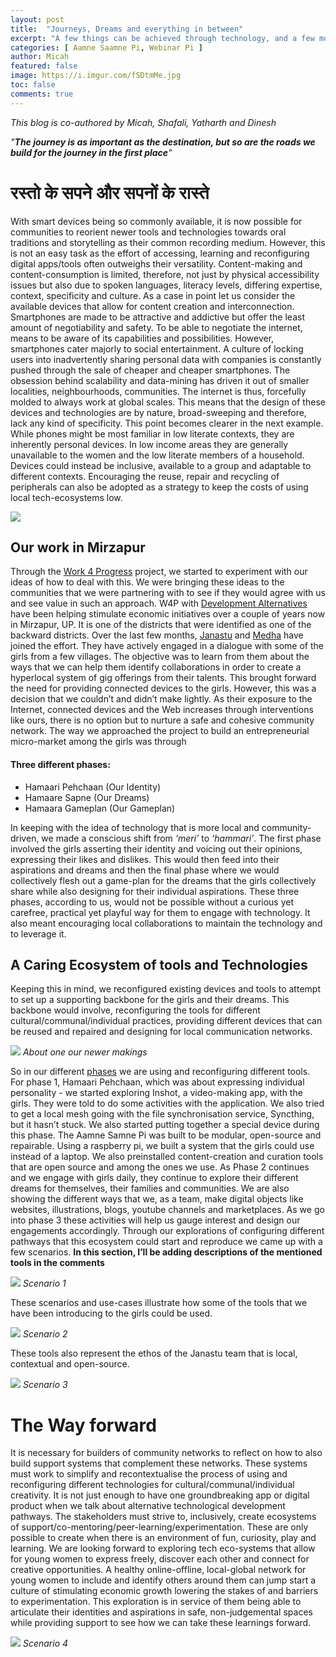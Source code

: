 ```yaml
---
layout: post
title:  "Journeys, Dreams and everything in between"
excerpt: "A few things can be achieved through technology, and a few more through contextual, open-source, local and community-based technology."
categories: [ Aamne Saamne Pi, Webinar Pi ]
author: Micah 
featured: false
image: https://i.imgur.com/fSDtmMe.jpg
toc: false
comments: true
---
```

*This blog is co-authored by Micah, Shafali, Yatharth and Dinesh*

*"**The journey is as important as the destination, but so are the roads we build for the journey in the first place**"*

# रस्तो के सपने और सपनों के रास्ते

With smart devices being so commonly available, it is now possible for communities to reorient newer tools and technologies towards oral traditions and storytelling as their common recording medium. However, this is not an easy task as the effort of accessing, learning and reconfiguring digital apps/tools often outweighs their versatility. Content-making and content-consumption is limited, therefore, not just by physical accessibility issues but also due to spoken languages, literacy levels, differing expertise, context, specificity and culture. As a case in point let us consider the available devices that allow for content creation and interconnection. Smartphones are made to be attractive and addictive but offer the least amount of negotiability and safety. To be able to negotiate the internet, means to be aware of its capabilities and possibilities. However, smartphones cater majorly to social entertainment. A culture of locking users into inadvertently sharing personal data with companies is constantly pushed through the sale of cheaper and cheaper smartphones.
The obsession behind scalability and data-mining has driven it out of smaller localities, neighbourhoods, communities. The internet is thus, forcefully molded to always work at global scales. This means that the design of these devices and technologies are by nature, broad-sweeping and therefore, lack any kind of specificity. This point becomes clearer in the next example.  While phones might be most familiar in low literate contexts, they are inherently personal devices. In low income areas they are generally unavailable to the women and the low literate members of a household. Devices could instead be inclusive, available to a group and adaptable to different contexts. Encouraging the reuse, repair and recycling of peripherals can also be adopted as a strategy to keep the costs of using local tech-ecosystems low.

![](https://i.imgur.com/fSDtmMe.jpg)

## Our work in Mirzapur
Through the [Work 4 Progress](https://www.work4progress.org) project, we started to experiment with our ideas of how to deal with this. We were bringing these ideas to the communities that we were partnering with to see if they would agree with us and see value in such an approach. W4P with [Development Alternatives](https://www.devalt.org/) have been helping stimulate economic initiatives over a couple of years now in Mirzapur, UP. It is one of the districts that were identified as one of the backward districts. Over the last few months, [Janastu](https://janastu.org/) and [Medha](https://medha.org.in/) have joined the effort. They have actively engaged in a dialogue with some of the girls from a few villages. The objective was to learn from them about the ways that we can help them identify collaborations in order to create a hyperlocal system of gig offerings from their talents. This brought forward the need for providing connected devices to the girls. However, this was a decision that we couldn’t and didn’t make lightly. As their exposure to the Internet, connected devices and the Web increases through interventions like ours, there is no option but to nurture a safe and cohesive community network. 
The way we approached the project to build an entrepreneurial micro-market among the girls was through 
#### Three different phases:
* Hamaari Pehchaan (Our Identity)
* Hamaare Sapne (Our Dreams)
* Hamaara Gameplan (Our Gameplan)


In keeping with the idea of technology that is more local and community-driven, we made a conscious shift from *‘meri’* to *‘hammari’*. The first phase involved the girls asserting their identity and voicing out their opinions, expressing their likes and dislikes. This would then feed into their aspirations and dreams and then the final phase where we would collectively flesh out a game-plan for the dreams that the girls collectively share while also designing for their individual aspirations. These three phases, according to us, would not be possible without a curious yet carefree, practical yet playful way for them to engage with technology. It also meant encouraging local collaborations to maintain the technology and to leverage it.


## A Caring Ecosystem of tools and Technologies
Keeping this in mind, we reconfigured existing devices and tools to attempt to set up a supporting backbone for the girls and their dreams. This backbone would involve,
reconfiguring the tools for different cultural/communal/individual practices, providing different devices that can be reused and repaired and designing for local communication networks.

![](https://i.imgur.com/1UUDH8k.jpg)
*About one our newer makings*


So in our different [phases](#three-different-phases) we are using and reconfiguring different tools. For phase 1, Hamaari Pehchaan, which was about expressing individual personality - we started exploring Inshot, a video-making app, with the girls. They were told to do some activities with the application. We also tried to get a local mesh going with the file synchronisation service, Syncthing, but it hasn’t stuck. We also started putting together a special device during this phase. The Aamne Samne Pi was built to be modular, open-source and repairable. Using a raspberry pi, we built a system that the girls could use instead of a laptop. We also preinstalled content-creation and curation tools that are open source and among the ones we use. As Phase 2 continues and we engage with girls daily, they continue to explore their different dreams for themselves, their families and communities. We are also showing the different ways that we, as a team, make digital objects like websites, illustrations, blogs, youtube channels and marketplaces. As we go into phase 3 these activities will help us gauge interest and design our engagements accordingly. 
Through our explorations of configuring different pathways that this ecosystem could start and reproduce we came up with a few scenarios. 
**In this section, I’ll be adding descriptions of the mentioned tools in the comments** 


![](https://i.imgur.com/nCHuVCi.jpg)
*Scenario 1*

These scenarios and use-cases illustrate how some of the tools that we have been introducing to the girls could be used. 

![](https://i.imgur.com/hrw3IQ6.jpg)
*Scenario 2*

These tools also represent the ethos of the Janastu team that is local, contextual and open-source. 

![](https://i.imgur.com/MaWMquf.jpg)
*Scenario 3*


# The Way forward
It is necessary for builders of community networks to reflect on how to also build support systems that complement these networks. These systems must work to simplify and recontextualise the process of using and reconfiguring different technologies for cultural/communal/individual creativity. It is not just enough to have one groundbreaking app or digital product when we talk about alternative technological development pathways. The stakeholders must strive to, inclusively, create ecosystems of support/co-mentoring/peer-learning/experimentation. These are only possible to create when there is an environment of fun, curiosity, play and learning. We are looking forward to exploring tech eco-systems that allow for young women to express freely, discover each other and connect for creative opportunities. A healthy online-offline, local-global network for young women to include and identify others around them can jump start a culture of stimulating economic growth lowering the stakes of and barriers to experimentation. This exploration is in service of them being able to articulate their identities and aspirations in safe, non-judgemental spaces while providing support to see how we can take these learnings forward. 

![](https://i.imgur.com/W57PpYZ.jpg)
*Scenario 4*

